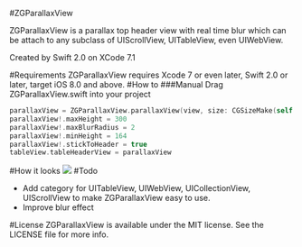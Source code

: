#ZGParallaxView

ZGParallaxView is a parallax top header view with real time blur which can be attach to any subclass of UIScrollView, UITableView, even UIWebView.

Created by Swift 2.0 on XCode 7.1

#Requirements
ZGParallaxView requires Xcode 7 or even later, Swift 2.0 or later, target iOS 8.0 and above.
#How to
###Manual
Drag ZGParallaxView.swift into your project

```swift
parallaxView = ZGParallaxView.parallaxView(view, size: CGSizeMake(self.tableView.frame.size.width, 164))
parallaxView!.maxHeight = 300
parallaxView!.maxBlurRadius = 2
parallaxView!.minHeight = 164
parallaxView!.stickToHeader = true
tableView.tableHeaderView = parallaxView
```
#How it looks
![](./screencast.gif)
#Todo
* Add category for UITableView, UIWebView, UICollectionView, UIScrollView to make ZGParallaxView easy to use.
* Improve blur effect

#License
ZGParallaxView is available under the MIT license. See the LICENSE file for more info.


